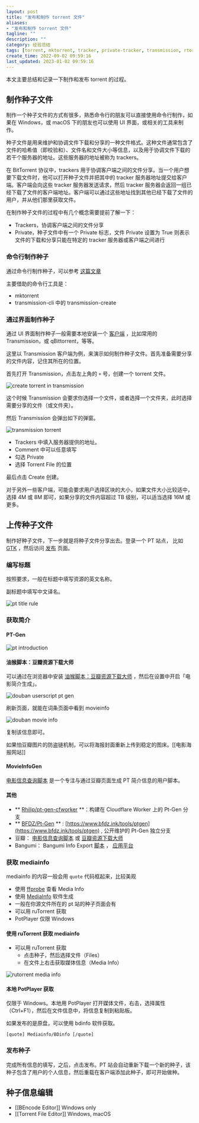 ```yaml
---
layout: post
title: "发布和制作 torrent 文件"
aliases:
- "发布和制作 torrent 文件"
tagline: ""
description: ""
category: 经验总结
tags: [torrent, mktorrent, tracker, private-tracker, transmission, rtorrent ]
create_time: 2022-09-02 09:59:16
last_updated: 2023-01-02 09:59:16
---
```


本文主要总结和记录一下制作和发布 torrent 的过程。

## 制作种子文件

制作一个种子文件的方式有很多，熟悉命令行的朋友可以直接使用命令行制作，如果在 Windows，或 macOS 下的朋友也可以使用 UI 界面，或相关的工具来制作。

种子文件是用来维护和协调文件下载和分享的一种文件格式。这种文件通常包含了文件的哈希值（即校验和）、文件名和文件大小等信息，以及用于协调文件下载的若干个服务器的地址。这些服务器的地址被称为 trackers。

在 BitTorrent 协议中，trackers 用于协调客户端之间的文件分享。当一个用户想要下载文件时，他可以打开种子文件并把其中的 tracker 服务器地址提交给客户端。客户端会向这些 tracker 服务器发送请求，然后 tracker 服务器会返回一组已经下载了文件的客户端地址。客户端可以通过这些地址找到其他已经下载了文件的用户，并从他们那里获取文件。

在制作种子文件的过程中有几个概念需要提前了解一下：

- Trackers，协调客户端之间的文件分享
- Private，种子文件中有一个 Private 标志，文件 Private 设置为 True 则表示文件的下载和分享只能在特定的 tracker 服务器或客户端之间进行

### 命令行制作种子

通过命令行制作种子，可以参考 [这篇文章](https://einverne.github.io/post/2020/03/make-torrent-from-command-line.html)

主要借助的命令行工具是：

- mktorrent
- transmission-cli 中的 transmission-create

### 通过界面制作种子

通过 UI 界面制作种子一般需要本地安装一个 [客户端](https://blog.einverne.info/post/2018/04/bittorrent-client.html#utorrent) ，比如常用的 Transmission，或 qBittorrent，等等。

这里以 Transmission 客户端为例，来演示如何制作种子文件。首先准备需要分享的文件内容，记住其所在的位置。

首先打开 Transmission，点击左上角的 `+` 号，创建一个 torrent 文件。

![create torrent in transmission](https://photo.einverne.info/images/2023/01/02/glAW.png)

这个时候 Transmission 会要求你选择一个文件，或者选择一个文件夹，此时选择需要分享的文件（或文件夹）。

然后 Transmission 会弹出如下的弹窗。

![transmission torrent](https://photo.einverne.info/images/2023/01/02/gojQ.png)

- Trackers 中填入服务器提供的地址。
- Comment 中可以任意填写
- 勾选 Private
- 选择 Torrent File 的位置

最后点击 Create 创建。

对于另外一些客户端，可能会要求用户选择区块的大小，如果文件大小比较适中，选择 4M 或 8M 即可，如果分享的文件内容超过 TB 级别，可以适当选择 16M 或更多。

## 上传种子文件

制作好种子文件，下一步就是将种子文件分享出去。登录一个 PT 站点， 比如 [GTK](https://pt.gtk.pw/) ，然后访问 [发布](https://pt.gtk.pw/upload.php) 页面。

### 编写标题

按照要求，一般在标题中填写资源的英文名称。

副标题中填写中文译名。

![pt title rule](https://photo.einverne.info/images/2023/01/02/g6Oi.jpg)

### 获取简介

#### PT-Gen

![pt introduction](https://photo.einverne.info/images/2023/01/02/gxpX.png)

#### 油猴脚本：豆瓣资源下载大师

可以通过在浏览器中安装 [油猴脚本：豆瓣资源下载大师](https://greasyfork.org/zh-CN/scripts/329484) ，然后在设置中开启「电影简介生成」。

![douban userscript pt gen](https://photo.einverne.info/images/2023/01/02/gFb0.png)

刷新页面，就能在词条页面中看到 movieinfo

![douban movie info](https://photo.einverne.info/images/2023/01/02/gaw9.png)

复制该信息即可。

如果怕豆瓣图片的防盗链机制，可以将海报封面重新上传到稳定的图床。[[电影海报网站]]

#### MovieInfoGen

[电影信息查询脚本](https://github.com/N3xusHD/MovieInfoGen) 是一个专注与通过豆瓣页面生成 PT 简介信息的用户脚本。

#### 其他

- ** [Rhilip/pt-gen-cfworker](https://github.com/Rhilip/pt-gen-cfworker) **：构建在 Cloudflare Worker 上的 Pt-Gen 分支
- ** [BFDZ/Pt-Gen](https://github.com/BFDZ/PT-Gen) ** : [https://www.bfdz.ink/tools/ptgen](https://www.bfdz.ink/tools/ptgen) , 公开维护的 Pt-Gen 独立分支
- 豆瓣： [电影信息查询脚本](https://greasyfork.org/en/scripts/38878) 或 [豆瓣资源下载大师](https://greasyfork.org/scripts/329484)
- Bangumi： Bangumi Info Export [脚本](https://git.io/fjm3l) ， [应用平台](https://bgm.tv/dev/app/103)

### 获取 mediainfo

mediainfo 的内容一般会用 `quote` 代码框起来，比较美观

- 使用 [ffprobe](https://blog.einverne.info/post/2015/02/ffprobe-show-media-info.html) 查看 Media Info
- 使用 [MediaInfo](https://mediaarea.net/en/MediaInfo) 软件生成
- 一般在你源文件所在的 pt 站的种子页面会有
- 可以用 ruTorrent 获取
- PotPlayer 仅限 Windows

#### 使用 ruTorrent 获取 mediainfo

- 可以用 ruTorrent 获取
  - 点击种子，然后选择文件（Files）
  - 在文件上右击获取媒体信息（Media Info）

![rutorrent media info](https://photo.einverne.info/images/2023/01/02/giz6.png)

#### 本地 PotPlayer 获取

仅限于 Windows。本地用 PotPlayer 打开媒体文件，右击，选择属性（Ctrl+F1），然后在文件信息中，将信息复制到粘贴板。

如果发布的是原盘，可以使用 bdinfo 软件获取。

```
[quote] Mediainfo/BDinfo [/quote]
```

### 发布种子

完成所有信息的填写，之后，点击发布。PT 站会自动重新下载一个新的种子，该种子包含了用户的个人信息，然后重载在客户端添加此种子，即可开始做种。

## 种子信息编辑

- [[BEncode Editor]] Windows only
- [[Torrent File Editor]] Windows, macOS
